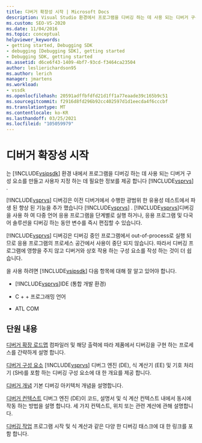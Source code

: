 ```yaml
---
title: 디버거 확장성 시작 | Microsoft Docs
description: Visual Studio 환경에서 프로그램을 디버깅 하는 데 사용 되는 디버거 구성 요소를 만들고 사용자 지정 하는 작업을 시작 합니다.
ms.custom: SEO-VS-2020
ms.date: 11/04/2016
ms.topic: conceptual
helpviewer_keywords:
- getting started, Debugging SDK
- debugging [Debugging SDK], getting started
- Debugging SDK, getting started
ms.assetid: d6ce6f43-1409-4bf7-93cd-f3464ca23504
author: leslierichardson95
ms.author: lerich
manager: jmartens
ms.workload:
- vssdk
ms.openlocfilehash: 20591adffbfdfd21d1ff1a77eaade39c165b9c51
ms.sourcegitcommit: f2916d8fd296b92cc402597d1d1eecda4f6cccbf
ms.translationtype: MT
ms.contentlocale: ko-KR
ms.lasthandoff: 03/25/2021
ms.locfileid: "105059979"
---
```

# <a name="get-started-with-debugger-extensibility"></a>디버거 확장성 시작
는 [!INCLUDE[vsipsdk](../../extensibility/includes/vsipsdk_md.md)] 환경 내에서 프로그램을 디버깅 하는 데 사용 되는 디버거 구성 요소를 만들고 사용자 지정 하는 데 필요한 정보를 제공 합니다 [!INCLUDE[vsprvs](../../code-quality/includes/vsprvs_md.md)] .

 [!INCLUDE[vsprvs](../../code-quality/includes/vsprvs_md.md)] 디버깅은 이전 디버거에서 수행한 광범위 한 유용성 테스트에서 파생 된 향상 된 기능을 추가 했습니다 [!INCLUDE[vsprvs](../../code-quality/includes/vsprvs_md.md)] . [!INCLUDE[vsprvs](../../code-quality/includes/vsprvs_md.md)]디버깅을 사용 하 여 다중 언어 응용 프로그램을 단계별로 실행 하거나, 응용 프로그램 및 다국어 솔루션을 디버깅 하는 동안 변수를 즉시 편집할 수 있습니다.

 [!INCLUDE[vsprvs](../../code-quality/includes/vsprvs_md.md)] 디버깅은 디버깅 중인 프로그램에서 out-of-process로 실행 되므로 응용 프로그램의 프로세스 공간에서 사용이 중단 되지 않습니다. 따라서 디버깅 프로그램에 영향을 주지 않고 디버거와 상호 작용 하는 구성 요소를 작성 하는 것이 더 쉽습니다.

 을 사용 하려면 [!INCLUDE[vsipsdk](../../extensibility/includes/vsipsdk_md.md)] 다음 항목에 대해 잘 알고 있어야 합니다.

- [!INCLUDE[vsprvs](../../code-quality/includes/vsprvs_md.md)]IDE (통합 개발 환경)

- C + + 프로그래밍 언어

- ATL COM

## <a name="in-this-section"></a>단원 내용
 [디버거 확장 로드맵](../../extensibility/debugger/roadmap-for-extending-the-debugger.md) 컴파일러 및 해당 출력에 따라 제품에서 디버깅을 구현 하는 프로세스를 간략하게 설명 합니다.

 [디버거 구성 요소](../../extensibility/debugger/debugger-components.md) [!INCLUDE[vsprvs](../../code-quality/includes/vsprvs_md.md)] 디버그 엔진 (DE), 식 계산기 (EE) 및 기호 처리기 (SH)를 포함 하는 디버깅 구성 요소에 대 한 개요를 제공 합니다.

 [디버거 개념](../../extensibility/debugger/debugger-concepts.md) 기본 디버깅 아키텍처 개념을 설명합니다.

 [디버거 컨텍스트](../../extensibility/debugger/debugger-contexts.md) 디버그 엔진 (DE)이 코드, 설명서 및 식 계산 컨텍스트 내에서 동시에 작동 하는 방법을 설명 합니다. 세 가지 컨텍스트, 위치 또는 관련 계산에 관해 설명합니다.

 [디버깅 작업](../../extensibility/debugger/debugging-tasks.md) 프로그램 시작 및 식 계산과 같은 다양 한 디버깅 태스크에 대 한 링크를 포함 합니다.
